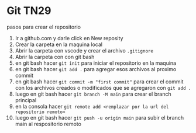 # Git TN29

pasos para crear el repositorio
1. Ir a github.com y darle click en New reposity
2. Crear la carpeta en la maquina local
3. Abrir la carpeta con vscode y crear el archivo `.gitignore`
4. Abrir la carpeta con con git bash
5.  en  git bash hacer `git init` para iniciar el repositorio en la maquina
6. en git bash hacer `git add .` para agregar esos archivos al proximo commit
7. en git bash hacer `git commit -m "first commit"` para crear el commit con los archivos creados o modificados que se agregaron con `git add .`
8. luego en git bash hacer `git branch -M main` para crear el branch principal
9. en la consola hacer `git remote add <remplazar por la url del repositorio remoto>`
10. luego en git bash hacer `git push -u origin main` para subir el branch main al respositorio remoto
